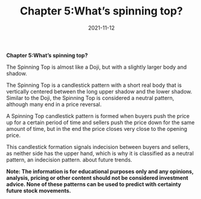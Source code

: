 ﻿---
title: Chapter 5:What’s spinning top?
date: 2021-11-12
description: I am a description of a great article
img: /images/article/Chapter_5_whats_spinning_top/1.png
alt: Chapter 5:What’s spinning top?
tags: 
  - Hashtag 1
  - Hashtag 2
  - Hashtag 3
  - Hashtag 4
  - Hashtag 5
  - Hashtag 6
---

**Chapter 5:What’s spinning top?**

The Spinning Top is almost like a Doji, but with a slightly larger body and shadow.

The Spinning Top is a candlestick pattern with a short real body that is vertically centered between the long upper shadow and the lower shadow. Similar to the Doji, the Spinning Top is considered a neutral pattern, although many end in a price reversal.

A Spinning Top candlestick pattern is formed when buyers push the price up for a certain period of time and sellers push the price down for the same amount of time, but in the end the price closes very close to the opening price.

This candlestick formation signals indecision between buyers and sellers, as neither side has the upper hand, which is why it is classified as a neutral pattern, an indecision pattern. about future trends.

**Note: The information is for educational purposes only and any opinions, analysis, pricing or other content should not be considered investment advice. None of these patterns can be used to predict with certainty future stock movements.**
